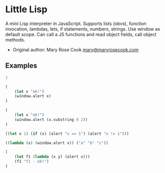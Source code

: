 # Little Lisp

A mini Lisp interpreter in JavaScript. Supports lists (obvs), function invocation, lambdas, lets, if statements, numbers, strings. Use window as default scope. Can call a JS functions and read object fields, call object methods.

* Original author: Mary Rose Cook <mary@maryrosecook.com>

## Examples

```lisp
1
```

```lisp
(
	(let x "ok!") 
	(window.alert x)
)
```

```lisp
(
	(let x "ok!") 
	(window.alert (x.substring 0 2))
)
```

```lisp
((let x 1) (if (x) (alert "x == 1") (alert "x != 1")))
```

```lisp
((lambda (x) (window.alert x)) ("a" "b" "c"))
```

```lisp
(
	(let f1 (lambda (x y) (alert x)))
	(f1 "f1 - ok!")
)
```

